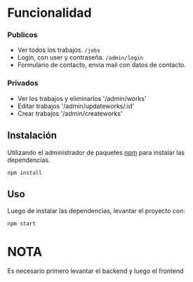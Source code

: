 
# Funcionalidad

### Publicos

- Ver todos los trabajos. `/jobs`
- Login, con user y contraseña. `/admin/login`
- Formulario de contacto, envia mail con datos de contacto.

### Privados
- Ver los trabajos y eliminarlos '/admin/works'
- Editar trabajos '/admin/updateworks/:id'
- Crear trabajos '/admin/createworks'

## Instalación 

Utilizando el administrador de paquetes [npm](https://www.npmjs.com/) para instalar las dependencias.

```
npm install
```

## Uso

Luego de instalar las dependencias, levantar el proyecto con:
```
npm start
```

<h1><strong>NOTA</strong></h1>
Es necesario primero levantar el backend y luego el frontend
